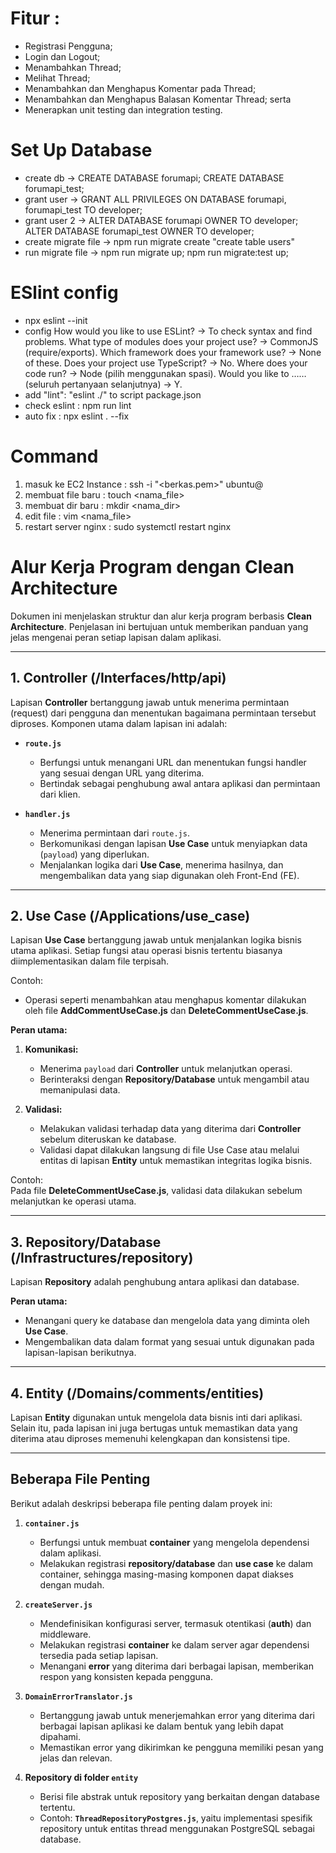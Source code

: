 # Fitur : 
- Registrasi Pengguna;
- Login dan Logout;
- Menambahkan Thread;
- Melihat Thread;
- Menambahkan dan Menghapus Komentar pada Thread;
- Menambahkan dan Menghapus Balasan Komentar Thread; serta
- Menerapkan unit testing dan integration testing. 

# Set Up Database
- create db -> CREATE DATABASE forumapi; CREATE DATABASE forumapi_test;
- grant user -> GRANT ALL PRIVILEGES ON DATABASE forumapi, forumapi_test TO developer;
- grant user 2 -> ALTER DATABASE forumapi OWNER TO developer; ALTER DATABASE forumapi_test OWNER TO developer;
- create migrate file -> npm run migrate create "create table users"
- run migrate file -> npm run migrate up; npm run migrate:test up;

# ESlint config
- npx eslint --init
- config
How would you like to use ESLint? -> To check syntax and find problems.
What type of modules does your project use? -> CommonJS (require/exports).
Which framework does your framework use? -> None of these. 
Does your project use TypeScript? -> No.
Where does your code run? -> Node (pilih menggunakan spasi).
Would you like to …… (seluruh pertanyaan selanjutnya) -> Y.
- add "lint": "eslint ./" to script package.json
- check eslint : npm run lint
- auto fix : npx eslint . --fix

# Command
1. masuk ke EC2 Instance : ssh -i "<berkas.pem>" ubuntu@<public dns ec2 instance>
2. membuat file baru : touch <nama_file>
3. membuat dir baru : mkdir <nama_dir>
4. edit file : vim <nama_file>
5. restart server nginx : sudo systemctl restart nginx

# **Alur Kerja Program dengan Clean Architecture**

Dokumen ini menjelaskan struktur dan alur kerja program berbasis **Clean Architecture**. Penjelasan ini bertujuan untuk memberikan panduan yang jelas mengenai peran setiap lapisan dalam aplikasi.

---

## **1. Controller (/Interfaces/http/api)**  
Lapisan **Controller** bertanggung jawab untuk menerima permintaan (request) dari pengguna dan menentukan bagaimana permintaan tersebut diproses. Komponen utama dalam lapisan ini adalah:  

- **`route.js`**  
  - Berfungsi untuk menangani URL dan menentukan fungsi handler yang sesuai dengan URL yang diterima.  
  - Bertindak sebagai penghubung awal antara aplikasi dan permintaan dari klien.  

- **`handler.js`**  
  - Menerima permintaan dari `route.js`.  
  - Berkomunikasi dengan lapisan **Use Case** untuk menyiapkan data (`payload`) yang diperlukan.  
  - Menjalankan logika dari **Use Case**, menerima hasilnya, dan mengembalikan data yang siap digunakan oleh Front-End (FE).  

---

## **2. Use Case (/Applications/use_case)**  
Lapisan **Use Case** bertanggung jawab untuk menjalankan logika bisnis utama aplikasi. Setiap fungsi atau operasi bisnis tertentu biasanya diimplementasikan dalam file terpisah.  

Contoh:  
- Operasi seperti menambahkan atau menghapus komentar dilakukan oleh file **AddCommentUseCase.js** dan **DeleteCommentUseCase.js**.  

**Peran utama:**  
1. **Komunikasi:**  
   - Menerima `payload` dari **Controller** untuk melanjutkan operasi.  
   - Berinteraksi dengan **Repository/Database** untuk mengambil atau memanipulasi data.  

2. **Validasi:**  
   - Melakukan validasi terhadap data yang diterima dari **Controller** sebelum diteruskan ke database.  
   - Validasi dapat dilakukan langsung di file Use Case atau melalui entitas di lapisan **Entity** untuk memastikan integritas logika bisnis.  

Contoh:  
Pada file **DeleteCommentUseCase.js**, validasi data dilakukan sebelum melanjutkan ke operasi utama.  

---

## **3. Repository/Database (/Infrastructures/repository)**  
Lapisan **Repository** adalah penghubung antara aplikasi dan database.  

**Peran utama:**  
- Menangani query ke database dan mengelola data yang diminta oleh **Use Case**.  
- Mengembalikan data dalam format yang sesuai untuk digunakan pada lapisan-lapisan berikutnya.

---

## **4. Entity (/Domains/comments/entities)**  
Lapisan **Entity** digunakan untuk mengelola data bisnis inti dari aplikasi. Selain itu, pada lapisan ini juga bertugas untuk memastikan data yang diterima atau diproses memenuhi kelengkapan dan konsistensi tipe. 

---
## **Beberapa File Penting**  
Berikut adalah deskripsi beberapa file penting dalam proyek ini:  

1. **`container.js`**  
   - Berfungsi untuk membuat **container** yang mengelola dependensi dalam aplikasi.  
   - Melakukan registrasi **repository/database** dan **use case** ke dalam container, sehingga masing-masing komponen dapat diakses dengan mudah.  

2. **`createServer.js`**  
   - Mendefinisikan konfigurasi server, termasuk otentikasi (**auth**) dan middleware.  
   - Melakukan registrasi **container** ke dalam server agar dependensi tersedia pada setiap lapisan.  
   - Menangani **error** yang diterima dari berbagai lapisan, memberikan respon yang konsisten kepada pengguna.  

3. **`DomainErrorTranslator.js`**  
   - Bertanggung jawab untuk menerjemahkan error yang diterima dari berbagai lapisan aplikasi ke dalam bentuk yang lebih dapat dipahami.  
   - Memastikan error yang dikirimkan ke pengguna memiliki pesan yang jelas dan relevan.  

4. **Repository di folder `entity`**  
   - Berisi file abstrak untuk repository yang berkaitan dengan database tertentu.  
   - Contoh: **`ThreadRepositoryPostgres.js`**, yaitu implementasi spesifik repository untuk entitas thread menggunakan PostgreSQL sebagai database.